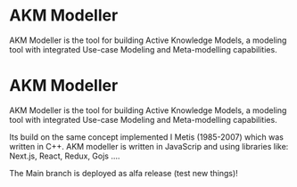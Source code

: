 
# AKM Modeller
AKM Modeller is the tool for building Active Knowledge Models, a modeling tool with integrated Use-case Modeling and Meta-modelling capabilities.

# AKM Modeller
AKM Modeller is the tool for building Active Knowledge Models, a modeling tool with integrated Use-case Modeling and Meta-modelling capabilities.

Its build on the same concept implemented I Metis (1985-2007) which was written in  C++. AKM modeller is written in JavaScrip and using libraries like:  Next.js, React, Redux, Gojs ....

The Main branch is deployed as alfa release (test new things)!

<!-- ![vv](https://akmclient-beta.herokuapp.com/videos/AKMM-Getting-Started-1.mp4)
![Getting started](./public/images/alive.png )
<video width="420" height="240" controls>
  <source src="https://akmclient-beta.herokuapp.com/videos/AKMM-Getting-Started-1.mp4" type="video/mp4">
</video>
-->

